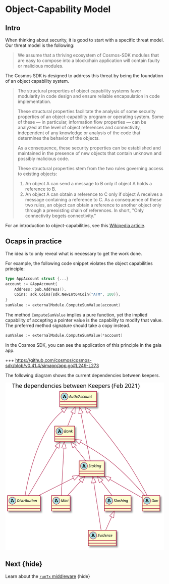 <!--
order: 11
-->

# Object-Capability Model

## Intro

When thinking about security, it is good to start with a specific threat model.
Our threat model is the following:

> We assume that a thriving ecosystem of Cosmos-SDK modules that are easy to
> compose into a blockchain application will contain faulty or malicious
> modules.

The Cosmos SDK is designed to address this threat by being the foundation of an
object capability system.

> The structural properties of object capability systems favor modularity in
> code design and ensure reliable encapsulation in code implementation.
>
> These structural properties facilitate the analysis of some security
> properties of an object-capability program or operating system. Some of these
> — in particular, information flow properties — can be analyzed at the level of
> object references and connectivity, independent of any knowledge or analysis
> of the code that determines the behavior of the objects.
>
> As a consequence, these security properties can be established and maintained
> in the presence of new objects that contain unknown and possibly malicious
> code.
>
> These structural properties stem from the two rules governing access to
> existing objects:
>
> 1. An object A can send a message to B only if object A holds a reference to
>    B.
> 2. An object A can obtain a reference to C only if object A receives a message
>    containing a reference to C. As a consequence of these two rules, an object
>    can obtain a reference to another object only through a preexisting chain
>    of references. In short, "Only connectivity begets connectivity."

For an introduction to object-capabilities, see this
[Wikipedia article](https://en.wikipedia.org/wiki/Object-capability_model).

## Ocaps in practice

The idea is to only reveal what is necessary to get the work done.

For example, the following code snippet violates the object capabilities
principle:

```go
type AppAccount struct {...}
account := &AppAccount{
    Address: pub.Address(),
    Coins: sdk.Coins{sdk.NewInt64Coin("ATM", 100)},
}
sumValue := externalModule.ComputeSumValue(account)
```

The method `ComputeSumValue` implies a pure function, yet the implied capability
of accepting a pointer value is the capability to modify that value. The
preferred method signature should take a copy instead.

```go
sumValue := externalModule.ComputeSumValue(*account)
```

In the Cosmos SDK, you can see the application of this principle in the gaia
app.

+++ https://github.com/cosmos/cosmos-sdk/blob/v0.41.4/simapp/app.go#L249-L273

The following diagram shows the current dependencies between keepers.

![Keeper dependencies](../uml/svg/keeper_dependencies.svg)

## Next {hide}

Learn about the [`runTx` middleware](./runtx_middleware.md) {hide}
